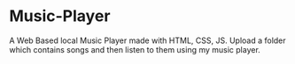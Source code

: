 # Music-Player
A Web Based local Music Player made with HTML, CSS, JS. Upload a folder which contains songs and then listen to them using my music player.
